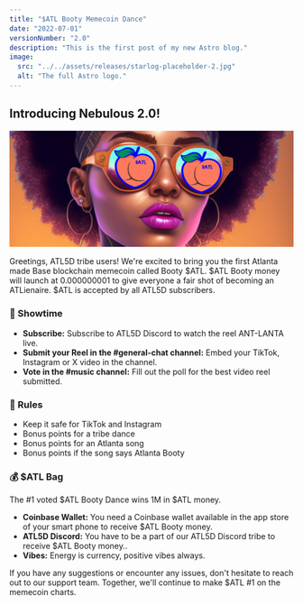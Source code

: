```yaml
---
title: "$ATL Booty Memecoin Dance"
date: "2022-07-01"
versionNumber: "2.0"
description: "This is the first post of my new Astro blog."
image:
  src: "../../assets/releases/starlog-placeholder-2.jpg"
  alt: "The full Astro logo."
---
```


## Introducing Nebulous 2.0!

![Nebulous 2.0 Release](../../assets/releases/starlog-placeholder-2.jpg)

Greetings, ATL5D tribe users! We're excited to bring you the first Atlanta made Base blockchain memecoin called Booty $ATL. $ATL Booty money will launch at 0.000000001 to give everyone a fair shot of becoming an ATLienaire. $ATL is accepted by all ATL5D subscribers.

### 🍿 Showtime

- **Subscribe:** Subscribe to ATL5D Discord to watch the reel ANT-LANTA live.
- **Submit your Reel in the #general-chat channel:** Embed your TikTok, Instagram or X video in the channel.
- **Vote in the #music channel:** Fill out the poll for the best video reel submitted.

### 👀 Rules

- Keep it safe for TikTok and Instagram
- Bonus points for a tribe dance
- Bonus points for an Atlanta song
- Bonus points if the song says Atlanta Booty

### 💰 $ATL Bag

The #1 voted $ATL Booty Dance wins 1M in $ATL money.

- **Coinbase Wallet:** You need a Coinbase wallet available in the app store of your smart phone to receive $ATL Booty money.
- **ATL5D Discord:** You have to be a part of our ATL5D Discord tribe to receive $ATL Booty money..
- **Vibes:** Energy is currency, positive vibes always.

If you have any suggestions or encounter any issues, don't hesitate to reach out to our support team. Together, we'll continue to make $ATL #1 on the memecoin charts.
